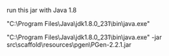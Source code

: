 run this jar with Java 1.8

"C:\Program Files\Java\jdk1.8.0_231\bin\java.exe"

"C:\Program Files\Java\jdk1.8.0_231\bin\java.exe" -jar src\scaffold\resources\pgen\PGen-2.2.1.jar
